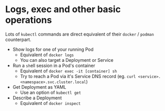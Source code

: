 # Logs, exec and other basic operations

Lots of `kubectl` commands are direct equivalent of their `docker` / `podman` counterpart.

- Show logs for one of your running Pod
  - Equivalent of `docker logs`
  - You can also target a Deployment or Service
- Run a `sh`ell session in a Pod's container
  - Equivalent of `docker exec -it [container] sh`
  - Try to reach a Pod via it's Service DNS record (eg. `curl <service>.<namespace>.svc.cluster.local`)
- Get Deployment as YAML
  - Use an option of `kubectl get`
- Describe a Deployment
  - Equivalent of `docker inspect`
